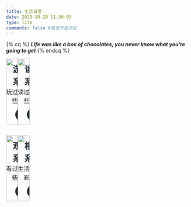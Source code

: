 ```yaml
---
title: 生活日常
date: 2019-10-28 11:30:03
type: life
comments: false #是否开启评论
---
```

{% cq %}
**_Life was like a box of chocolates, you never know what you’re going to get_**
{% endcq %}

<div class="life">
    <div class="row">
        <div class="box">
            <img class="nofancybox" src="https://s2.ax1x.com/2019/10/30/K4ViZT.jpg">
            <div class="box-content"><span class="lay-title">游戏系列</span><span class="lay-post">玩过的一些游戏</span>
                <div>
                    <ul class="icon">
                        <li><a href="/games/" target="" title="点我前往" rel="noopener"><i class="fa fa-link"></i></a></li>
                    </ul>
                </div>
            </div>
        </div>
        <div class="box"><img class="nofancybox" src="https://s2.ax1x.com/2019/10/28/K6WAp9.md.jpg">
            <div class="box-content"><span class="lay-title">读书系列</span><span class="lay-post">读过的一些书籍</span>
                <div>
                    <ul class="icon">
                        <li><a href="/books/" target="" title="点我前往"><i class="fa fa-link"></i></a></li>
                    </ul>
                </div>
            </div>
        </div>
        <div class="box"><img class="nofancybox" src="https://s2.ax1x.com/2019/10/28/K6WSmV.jpg">
            <div class="box-content"><span class="lay-title">观影系列</span><span class="lay-post">看过的一些电影</span>
                <div>
                    <ul class="icon">
                        <li><a href="/movies/" target="" title="点我前往"><i class="fa fa-link"></i></a></li>
                    </ul>
                </div>
            </div>
        </div>
        <div class="box"><img class="nofancybox" src="https://s2.ax1x.com/2019/10/28/K6WFfJ.jpg">
            <div class="box-content"><span class="lay-title">相册系列</span><span class="lay-post">生活的五彩斑斓</span>
                <div>
                    <ul class="icon">
                        <li><a href="/gallery/" target="" title="点我前往"><i class="fa fa-link"></i></a></li>
                    </ul>
                </div>
            </div>
        </div>
    </div>
</div>

<style>
    .posts-expand .post-body h3:before {
        content: "";
    }
    .row{
        display: inline-block;
    }
    .box {
        display: inline-block;
        overflow: hidden;
        position: relative;
        z-index: 1;
        transition: all .5s;
        width: 40%;
        float: left;
        margin: 3% 5%;
        height: 180px
    }

    .box:hover {
        box-shadow: 3px 3px 5px #999
    }

    .box:after, .box:before {
        content: "";
        background: radial-gradient(circle at 23% 70%, rgba(255, 255, 255, .8), #fff 30%);
        width: 150%;
        height: 175%;
        opacity: 0;
        transform: rotate(45deg);
        position: absolute;
        top: -10.5%;
        right: -150%;
        z-index: 1;
        transition: all .35s ease
    }

    .box:after {
        background: rgba(255, 255, 255, .5);
        width: 50%;
        height: 69%;
        right: auto;
        left: -7%;
        top: -65%
    }

    .box:hover:before {
        opacity: 1;
        right: -85%
    }

    .box:hover:after {
        opacity: 1;
        top: -42%
    }

    .box img {
        width: 100%;
        height: auto;
        transition: all .5s ease
    }

    .box:hover img {
        transform: scale(1.2)
    }

    .box .box-content {
        text-align: right;
        transform: translateY(-50%);
        position: absolute;
        top: 50%;
        right: -100%;
        z-index: 2;
        transition: all .5s
    }

    .box:hover .box-content {
        right: 5%
    }

    .box .lay-title {
        color: #1e272e;
        font-size: 23px;
        font-weight: 700;
        text-transform: uppercase;
        margin: 0 0 3px 0;
        border-bottom: 0
    }

    .box .lay-post {
        font-size: 16px;
        text-transform: capitalize;
        margin: 0 0 10px;
        display: block
    }

    .box .icon {
        padding: 0;
        margin: 0;
        list-style: none
    }

    .box .icon li {
        display: inline-block;
        margin: 0 4px
    }

    .box .icon li a {
        color: #fff;
        background-color: #1e272e;
        font-size: 18px;
        text-align: center;
        line-height: 35px;
        height: 35px;
        width: 35px;
        border-radius: 50%;
        display: block;
        transition: all .3s
    }

    .box .icon li a:hover {
        color: #1e272e;
        background-color: #fff;
        border-radius: 10%;
        border-bottom: 1px solid gray;
        box-shadow: 0 0 5px #1e272e inset
    }

    @media only screen and (max-width: 990px) {
        .box {
            margin: 0 0 30px
        }
    }

    @media only screen and (max-width: 479px) {
        .box .title {
            font-size: 20px
        }
    }

    @media (max-width: 767px) {
        .box {
            width: 90%;
            margin: 3% 5%
        }

        .box:hover:before {
            right: -105%;
            top: -19%
        }

        .box:after, .box:hover:after {
        / / opacity: 0;
            display: none
        }
    }
</style>
